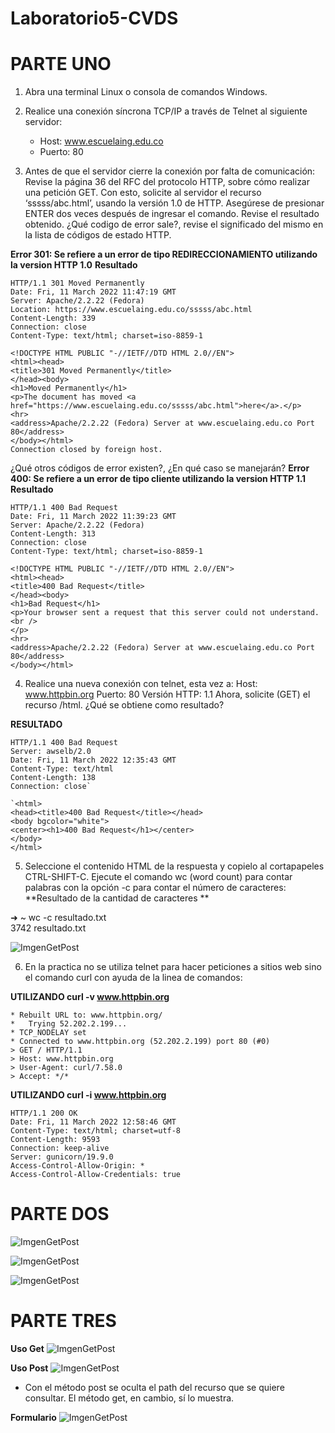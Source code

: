 # Laboratorio5-CVDS

# PARTE UNO

1. Abra una terminal Linux o consola de comandos Windows.
2. Realice una conexión síncrona TCP/IP a través de Telnet al siguiente servidor:
   * Host: www.escuelaing.edu.co
   * Puerto: 80     

3. Antes de que el servidor cierre la conexión por falta de comunicación:
Revise la página 36 del RFC del protocolo HTTP, sobre cómo realizar una petición GET. Con esto, solicite al servidor el recurso ‘sssss/abc.html’, usando la versión 1.0 de HTTP.
Asegúrese de presionar ENTER dos veces después de ingresar el comando.
Revise el resultado obtenido. ¿Qué codigo de error sale?, revise el significado del mismo en la lista de códigos de estado HTTP.

**Error 301: Se refiere a un error de tipo REDIRECCIONAMIENTO utilizando la version HTTP 1.0** 
**Resultado**

~~~
HTTP/1.1 301 Moved Permanently 
Date: Fri, 11 March 2022 11:47:19 GMT
Server: Apache/2.2.22 (Fedora)
Location: https://www.escuelaing.edu.co/sssss/abc.html
Content-Length: 339
Connection: close
Content-Type: text/html; charset=iso-8859-1
~~~

~~~
<!DOCTYPE HTML PUBLIC "-//IETF//DTD HTML 2.0//EN">
<html><head>
<title>301 Moved Permanently</title>
</head><body>
<h1>Moved Permanently</h1>
<p>The document has moved <a href="https://www.escuelaing.edu.co/sssss/abc.html">here</a>.</p>
<hr>
<address>Apache/2.2.22 (Fedora) Server at www.escuelaing.edu.co Port 80</address>
</body></html>
Connection closed by foreign host.
~~~

¿Qué otros códigos de error existen?, ¿En qué caso se manejarán?
**Error 400: Se refiere a un error de tipo cliente utilizando la version HTTP 1.1** 
**Resultado**

~~~
HTTP/1.1 400 Bad Request
Date: Fri, 11 March 2022 11:39:23 GMT
Server: Apache/2.2.22 (Fedora)
Content-Length: 313
Connection: close
Content-Type: text/html; charset=iso-8859-1

<!DOCTYPE HTML PUBLIC "-//IETF//DTD HTML 2.0//EN">
<html><head>
<title>400 Bad Request</title>
</head><body>
<h1>Bad Request</h1>
<p>Your browser sent a request that this server could not understand.<br />
</p>
<hr>
<address>Apache/2.2.22 (Fedora) Server at www.escuelaing.edu.co Port 80</address>
</body></html>
~~~


4. Realice una nueva conexión con telnet, esta vez a:
Host: www.httpbin.org
Puerto: 80
Versión HTTP: 1.1
Ahora, solicite (GET) el recurso /html. ¿Qué se obtiene como resultado?

**RESULTADO**

~~~
HTTP/1.1 400 Bad Request
Server: awselb/2.0
Date: Fri, 11 March 2022 12:35:43 GMT
Content-Type: text/html
Content-Length: 138
Connection: close`

`<html>
<head><title>400 Bad Request</title></head>
<body bgcolor="white">
<center><h1>400 Bad Request</h1></center>
</body>
</html>
~~~

5. Seleccione el contenido HTML de la respuesta y copielo al cortapapeles CTRL-SHIFT-C. Ejecute el comando wc (word count) para contar palabras con la opción -c para contar el número de caracteres:
**Resultado de la cantidad de caracteres **

➜  ~ wc -c resultado.txt      
3742 resultado.txt

![ImgenGetPost](https://github.com/EstebananoT/lab5/blob/main/img/getpost.png)

6. En la practica no se utiliza telnet para hacer peticiones a sitios web sino el comando curl con ayuda de la linea de comandos:

**UTILIZANDO curl -v www.httpbin.org**

~~~
* Rebuilt URL to: www.httpbin.org/
*   Trying 52.202.2.199...
* TCP_NODELAY set
* Connected to www.httpbin.org (52.202.2.199) port 80 (#0)
> GET / HTTP/1.1
> Host: www.httpbin.org
> User-Agent: curl/7.58.0
> Accept: */*
~~~

**UTILIZANDO curl -i www.httpbin.org**

~~~
HTTP/1.1 200 OK
Date: Fri, 11 March 2022 12:58:46 GMT
Content-Type: text/html; charset=utf-8
Content-Length: 9593
Connection: keep-alive
Server: gunicorn/19.9.0
Access-Control-Allow-Origin: *
Access-Control-Allow-Credentials: true
~~~


# PARTE DOS

![ImgenGetPost](https://github.com/EstebananoT/lab5/blob/main/img/hello1.PNG)

![ImgenGetPost](https://github.com/EstebananoT/lab5/blob/main/img/hello2.PNG)

![ImgenGetPost](https://github.com/EstebananoT/lab5/blob/main/img/gson.PNG)



# PARTE TRES
**Uso Get**
![ImgenGetPost](https://github.com/EstebananoT/lab5/blob/main/img/get.PNG)


**Uso Post**
![ImgenGetPost](https://github.com/EstebananoT/lab5/blob/main/img/post.PNG)


- Con el método post se oculta el path del recurso que se quiere consultar. El método get, en cambio, sí lo muestra.


**Formulario**
![ImgenGetPost](https://github.com/EstebananoT/lab5/blob/main/img/formulario.PNG)
